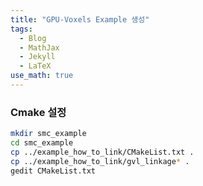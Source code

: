 ```yaml
---
title: "GPU-Voxels Example 생성"
tags:
  - Blog
  - MathJax
  - Jekyll
  - LaTeX
use_math: true
---
```



### Cmake 설정
```bash
mkdir smc_example
cd smc_example
cp ../example_how_to_link/CMakeList.txt .
cp ../example_how_to_link/gvl_linkage* .
gedit CMakeList.txt
```


